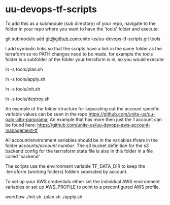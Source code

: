 # uu-devops-tf-scripts


To add this as a submodule (sub directory) of your repo, navigate to the folder in your repo where you want to have the 'tools' folder and execute:
 
 git submodule add  git@github.com:unite-us/uu-devops-tf-scripts.git tools
 
 I add symbolic links so that the scripts have a link in the same folder as the terraform so no PATH changes need to be made.
 for example the tools folder is a subfolder of the folder your terraform is in, so you would execute:
 
 ln -s tools/plan.sh
 
 ln -s tools/apply.sh
 
 ln -s tools/init.sh
 
 ln -s tools/destroy.sh
 
 
 An example of the folder structure for separating out the account specific variable values can be seen in the repo https://github.com/unite-us/uu-palo-alto-panorama; An example that has more then just the 1 account can be found here: https://github.com/unite-us/uu-devops-aws-account-management-tf
 
 All account/environment variables should be in the variables.tfvars in the folder accounts/*account number*.
 The s3 bucket definition for the s3 backend config for the terrraform state file is also in this folder in a file called 'backend' 
 
 The scripts use the environment variable TF_DATA_DIR to keep the .terraform (working folders) folders seperated by account.
 
 To set up your AWS credentials either set the individual AWS environment variables or set up AWS_PROFILE to point to a preconfigured AWS profile.
 
 workflow
 ./init.sh
 ./plan.sh
 ./apply.sh
